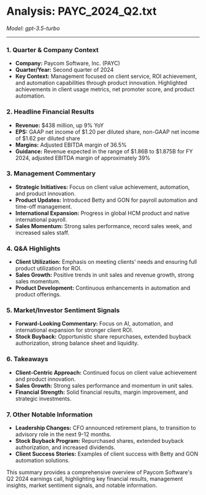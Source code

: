 # Analysis: PAYC_2024_Q2.txt

*Model: gpt-3.5-turbo*

---

### 1. Quarter & Company Context
- **Company:** Paycom Software, Inc. (PAYC)
- **Quarter/Year:** Second quarter of 2024
- **Key Context:** Management focused on client service, ROI achievement, and automation capabilities through product innovation. Highlighted achievements in client usage metrics, net promoter score, and product automation.

### 2. Headline Financial Results
- **Revenue:** $438 million, up 9% YoY
- **EPS:** GAAP net income of $1.20 per diluted share, non-GAAP net income of $1.62 per diluted share
- **Margins:** Adjusted EBITDA margin of 36.5%
- **Guidance:** Revenue expected in the range of $1.86B to $1.875B for FY 2024, adjusted EBITDA margin of approximately 39%

### 3. Management Commentary
- **Strategic Initiatives:** Focus on client value achievement, automation, and product innovation.
- **Product Updates:** Introduced Betty and GON for payroll automation and time-off management.
- **International Expansion:** Progress in global HCM product and native international payroll.
- **Sales Momentum:** Strong sales performance, record sales week, and increased sales staff.

### 4. Q&A Highlights
- **Client Utilization:** Emphasis on meeting clients' needs and ensuring full product utilization for ROI.
- **Sales Growth:** Positive trends in unit sales and revenue growth, strong sales momentum.
- **Product Development:** Continuous enhancements in automation and product offerings.

### 5. Market/Investor Sentiment Signals
- **Forward-Looking Commentary:** Focus on AI, automation, and international expansion for stronger client ROI.
- **Stock Buyback:** Opportunistic share repurchases, extended buyback authorization, strong balance sheet and liquidity.

### 6. Takeaways
- **Client-Centric Approach:** Continued focus on client value achievement and product innovation.
- **Sales Growth:** Strong sales performance and momentum in unit sales.
- **Financial Strength:** Solid financial results, margin improvement, and strategic investments.

### 7. Other Notable Information
- **Leadership Changes:** CFO announced retirement plans, to transition to advisory role in the next 9-12 months.
- **Stock Buyback Program:** Repurchased shares, extended buyback authorization, and increased dividends.
- **Client Success Stories:** Examples of client success with Betty and GON automation solutions.

This summary provides a comprehensive overview of Paycom Software's Q2 2024 earnings call, highlighting key financial results, management insights, market sentiment signals, and notable information.